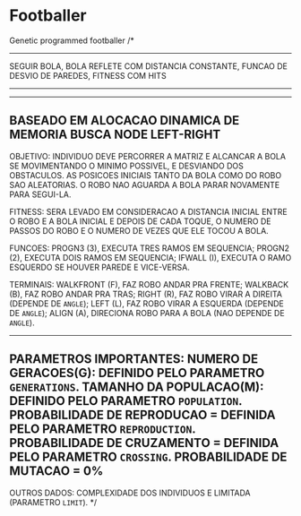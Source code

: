 # Footballer
Genetic programmed footballer
/*
 ******************************************************************************************************
 SEGUIR BOLA, BOLA REFLETE COM DISTANCIA CONSTANTE, FUNCAO DE DESVIO DE PAREDES, FITNESS COM HITS
 ******************************************************************************************************

 -------------------------------------------------------------
 BASEADO EM ALOCACAO DINAMICA DE MEMORIA BUSCA NODE LEFT-RIGHT
 -------------------------------------------------------------

  OBJETIVO:
	INDIVIDUO DEVE PERCORRER A MATRIZ E ALCANCAR A BOLA SE MOVIMENTANDO O MINIMO POSSIVEL, E DESVIANDO
	DOS OBSTACULOS.
	AS POSICOES INICIAIS TANTO DA BOLA COMO DO ROBO SAO ALEATORIAS. O ROBO NAO AGUARDA A BOLA PARAR
	NOVAMENTE PARA SEGUI-LA.

  FITNESS:
	SERA LEVADO EM CONSIDERACAO A DISTANCIA INICIAL ENTRE O ROBO E A BOLA INICIAL E DEPOIS DE CADA TOQUE,
	O NUMERO DE PASSOS DO ROBO E O NUMERO DE VEZES QUE ELE TOCOU A BOLA.

  FUNCOES:
	PROGN3  (3), EXECUTA TRES RAMOS EM SEQUENCIA;
	PROGN2  (2), EXECUTA DOIS RAMOS EM SEQUENCIA;
	IFWALL  (I), EXECUTA O RAMO ESQUERDO SE HOUVER PAREDE E VICE-VERSA.

  TERMINAIS:
	WALKFRONT (F), FAZ ROBO ANDAR PRA FRENTE;
	WALKBACK  (B), FAZ ROBO ANDAR PRA TRAS;
	RIGHT     (R), FAZ ROBO VIRAR A DIREITA (DEPENDE DE `ANGLE`);
	LEFT      (L), FAZ ROBO VIRAR A ESQUERDA (DEPENDE DE `ANGLE`);
	ALIGN     (A), DIRECIONA ROBO PARA A BOLA (NAO DEPENDE DE `ANGLE`).

  ----------------------------------------------------------
  PARAMETROS IMPORTANTES:
	NUMERO DE GERACOES(G): DEFINIDO PELO PARAMETRO `GENERATIONS`.
	TAMANHO DA POPULACAO(M): DEFINIDO PELO PARAMETRO `POPULATION`.
	PROBABILIDADE DE REPRODUCAO = DEFINIDA PELO PARAMETRO `REPRODUCTION`.
	PROBABILIDADE DE CRUZAMENTO = DEFINIDA PELO PARAMETRO `CROSSING`.
	PROBABILIDADE DE MUTACAO    =  0%
  ----------------------------------------------------------

  OUTROS DADOS:
	COMPLEXIDADE DOS INDIVIDUOS E LIMITADA (PARAMETRO `LIMIT`).
*/
